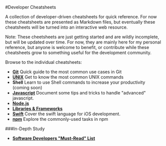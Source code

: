 #Developer Cheatsheets

A collection of developer-driven cheatsheets for quick reference. For now these cheatsheets are presented as Markdown files, but eventually these cheatsheets will be turned into an interactive web resource.

Note: These cheetsheets are just getting started and are wildly incomplete, but will be updated over time. For now, they are mainly here for my personal reference, but anyone is welcome to benefit, or contribute while these cheatsheets grow to something useful for the development community.

Browse to the individual cheatsheets:

- **[Git](https://github.com/radiovisual/cheatsheets/blob/master/git.md)** Quick guide to the most common use cases in Git
- **[UNIX](https://github.com/radiovisual/cheatsheets/blob/master/unix.md)** Get to know the most common UNIX commands
- **Shell** Learn to use Shell commands to increase your productivity (coming soon)
- **[Javascript](https://github.com/radiovisual/cheatsheets/blob/master/javascript.md)** Document some tips and tricks to handle "advanced" javascript.
- **[Node.js](https://github.com/radiovisual/cheatsheets/blob/master/node.md)**
- **[Libraries & Frameworks](https://github.com/radiovisual/cheatsheets/blob/master/libraries-and-frameworks.md)**
- **[Swift](https://github.com/radiovisual/cheatsheets/blob/master/swift.md)** Cover the swift language for iOS development.
- **[npm](https://github.com/radiovisual/cheatsheets/blob/master/npm.md)** Explore the commonly-used tasks in npm

###In-Depth Study

- **[Software Developers "Must-Read" List](https://github.com/radiovisual/cheatsheets/blob/master/must-read.md)**